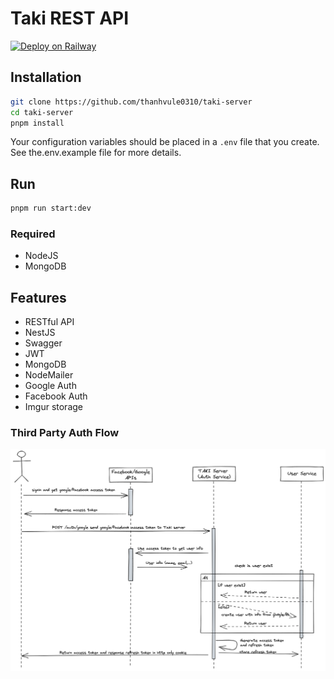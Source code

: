 # Taki REST API

[![Deploy on Railway](https://railway.app/button.svg)](https://railway.app/template/NeiLty?referralCode=ySCnWl)

## Installation

```sh
git clone https://github.com/thanhvule0310/taki-server
cd taki-server
pnpm install
```

Your configuration variables should be placed in a `.env` file that you create. See the.env.example file for more details.

## Run

```sh
pnpm run start:dev
```

### Required

-   NodeJS
-   MongoDB

## Features

-   RESTful API
-   NestJS
-   Swagger
-   JWT
-   MongoDB
-   NodeMailer
-   Google Auth
-   Facebook Auth
-   Imgur storage

### Third Party Auth Flow

![Third Party Auth Flow](./docs/third_party_auth_flow.png)
